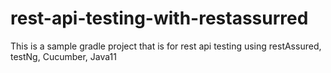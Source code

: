 # rest-api-testing-with-restassurred
This is a sample gradle project that is for rest api testing using restAssured, testNg, Cucumber, Java11
